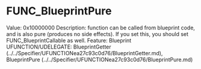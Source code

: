 # FUNC_BlueprintPure

Value: 0x10000000
Description: function can be called from blueprint code, and is also pure (produces no side effects). If you set this, you should set FUNC_BlueprintCallable as well.
Feature: Blueprint
UFUNCTION/UDELEGATE: BlueprintGetter (../../Specifier/UFUNCTIONea27c93c0d76/BlueprintGetter.md), BlueprintPure (../../Specifier/UFUNCTIONea27c93c0d76/BlueprintPure.md)
